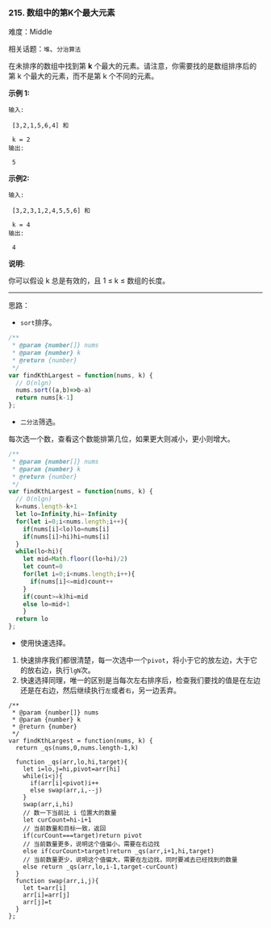 ### 215. 数组中的第K个最大元素

难度：Middle

相关话题：`堆`、`分治算法`

在未排序的数组中找到第 **k**  个最大的元素。请注意，你需要找的是数组排序后的第 k 个最大的元素，而不是第 k 个不同的元素。



**示例 1:** 





```
输入:

 [3,2,1,5,6,4] 和

 k = 2
输出:

 5

```


**示例2:** 





```
输入:

 [3,2,3,1,2,4,5,5,6] 和

 k = 4
输出:

 4
```


**说明:** 



你可以假设 k 总是有效的，且 1 &le; k &le; 数组的长度。




-----

思路：

* `sort`排序。

```js
/**
 * @param {number[]} nums
 * @param {number} k
 * @return {number}
 */
var findKthLargest = function(nums, k) {
  // O(nlgn)
  nums.sort((a,b)=>b-a)
  return nums[k-1]
};
```

* `二分法`筛选。

每次选一个数，查看这个数能排第几位，如果更大则减小，更小则增大。

```js
/**
 * @param {number[]} nums
 * @param {number} k
 * @return {number}
 */
var findKthLargest = function(nums, k) {
  // O(nlgn)
  k=nums.length-k+1
  let lo=Infinity,hi=-Infinity
  for(let i=0;i<nums.length;i++){
    if(nums[i]<lo)lo=nums[i]
    if(nums[i]>hi)hi=nums[i]
  }      
  while(lo<hi){
    let mid=Math.floor((lo+hi)/2)
    let count=0
    for(let i=0;i<nums.length;i++){
      if(nums[i]<=mid)count++
    }
    if(count>=k)hi=mid
    else lo=mid+1
    }
  return lo
};
```

* 使用快速选择。

1. 快速排序我们都很清楚，每一次选中一个`pivot`，将小于它的放左边，大于它的放右边，执行`lgN`次。
2. 快速选择同理，唯一的区别是当每次左右排序后，检查我们要找的值是在左边还是在右边，然后继续执行`左`或者`右`，另一边丢弃。
    
   



```
/**
 * @param {number[]} nums
 * @param {number} k
 * @return {number}
 */
var findKthLargest = function(nums, k) {
  return _qs(nums,0,nums.length-1,k)
 
  function _qs(arr,lo,hi,target){
    let i=lo,j=hi,pivot=arr[hi]
    while(i<j){
      if(arr[i]<pivot)i++
      else swap(arr,i,--j)
    }
    swap(arr,i,hi)
    // 数一下当前比 i 位置大的数量
    let curCount=hi-i+1
    // 当前数量和目标一致，返回
    if(curCount===target)return pivot
    // 当前数量更多，说明这个值偏小，需要在右边找
    else if(curCount>target)return _qs(arr,i+1,hi,target)
    // 当前数量更少，说明这个值偏大，需要在左边找，同时要减去已经找到的数量
    else return _qs(arr,lo,i-1,target-curCount)
  }
  function swap(arr,i,j){
    let t=arr[i]
    arr[i]=arr[j]
    arr[j]=t
  }
};



```


